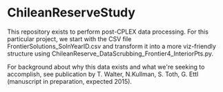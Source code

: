# ChileanReserveStudy

This repository exists to perform post-CPLEX data processing. For this particular project, we start with the CSV file FrontierSolutions_SolnYearID.csv and transform it into a more viz-friendly structure using ChileanReserve_DataScrubbing_Frontier4_InteriorPts.py.

For background about why this data exists and what we're seeking to accomplish, see publication by T. Walter, N.Kullman, S. Toth, G. Ettl (manuscript in preparation, expected 2015).

